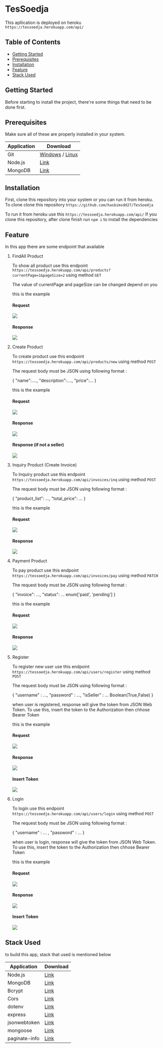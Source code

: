 # TesSoedja

This apllication is deployed on heroku
`https://tessoedja.herokuapp.com/api/`

## Table of Contents

- [Getting Started](#getting-started)
- [Prerequisites](#prerequisites)
- [Installation](#installation)
- [Feature](#feature)
- [Stack Used](#stack-used)

## Getting Started

Before starting to install the project, there're some things that need to be done first.

## Prerequisites

Make sure all of these are properly installed in your system.

| Application | Download                                                                            |
| ----------- | ----------------------------------------------------------------------------------- |
| Git         | [Windows](https://gitforwindows.org/) / [Linux](https://git-scm.com/download/linux) |
| Node.js     | [Link](https://nodejs.org/en/download/)                                             |
| MongoDB     | [Link](https://www.mongodb.com/)                                                    |

## Installation

First, clone this repository into your system or you can run it from heroku.
To clone clone this repository `https://github.com/hasbimsdd27/TesSoedja`

To run it from heroku use this `https://tessoedja.herokuapp.com/api/`
If you clone this repository, after clone finish run `npm i` to install the dependencies

## Feature

In this app there are some endpoint that available

1.  FindAll Product

    To show all product use this endpoint `https://tessoedja.herokuapp.com/api/products?currentPage=1&pageSize=2` using method `GET`

    The value of currentPage and pageSize can be changed depend on you

    this is the example

    #### Request

    <img src="screenshot/Screenshot (17).png" />

    #### Response

    <img src="screenshot/Screenshot (18).png" />

2.  Create Product

    To create product use this endpoint `https://tessoedja.herokuapp.com/api/products/new` using method `POST`

    The request body must be JSON using following format :

    {
    "name":....,
    "description":....,
    "price":...
    }

    this is the example

    #### Request

    <img src="screenshot/Screenshot (10).png" />

    #### Response

    <img src="screenshot/Screenshot (12).png" />

    #### Response (if not a seller)

    <img src="screenshot/Screenshot (11).png" />

3.  Inquiry Product (Create Invoice)

    To Inquiry product use this endpoint `https://tessoedja.herokuapp.com/api/invoices/inq` using method `POST`

    The request body must be JSON using following format :

    {
    "product_list": ...,
    "total_price": ...
    }

    this is the example

    #### Request

    <img src="screenshot/Screenshot (13).png" />

    #### Response

    <img src="screenshot/Screenshot (14).png" />

4.  Payment Product

    To pay product use this endpoint `https://tessoedja.herokuapp.com/api/invoices/pay` using method `PATCH`

    The request body must be JSON using following format :

    {
    "invoice": ...,
    "status": ... enum['paid', 'pending']
    }

    this is the example

    #### Request

    <img src="screenshot/Screenshot (15).png" />

    #### Response

    <img src="screenshot/Screenshot (16).png" />

5.  Register

    To register new user use this endpoint `https://tessoedja.herokuapp.com/api/users/register` using method `POST`

    The request body must be JSON using following format :

    {
    "username" : ...,
    "password" : ...,
    "isSeller" : ... Boolean(True,False)
    }

    when user is registered, response will give the token from JSON Web Token. To use this, insert the token to the Authorization then chhose Bearer Token

    this is the example

    #### Request

     <img src="screenshot/Screenshot (4).png" />

    #### Response

     <img src="screenshot/Screenshot (5).png" />

    #### Insert Token

     <img src="screenshot/Screenshot (19).png" />

6.  Login

    To login use this endpoint `https://tessoedja.herokuapp.com/api/users/login` using method `POST`

    The request body must be JSON using following format :

    {
    "username" : ... ,
    "password" : ...
    }

    when user is login, response will give the token from JSON Web Token. To use this, insert the token to the Authorization then chhose Bearer Token

    this is the example

    #### Request

     <img src="screenshot/Screenshot (8).png" />

    #### Response

     <img src="screenshot/Screenshot (9).png" />

    #### Insert Token

     <img src="screenshot/Screenshot (19).png" />

## Stack Used

to build this app, stack that used is mentioned below

| Application   | Download                                            |
| ------------- | --------------------------------------------------- |
| Node.js       | [Link](https://nodejs.org/en/download/)             |
| MongoDB       | [Link](https://www.mongodb.com/)                    |
| Bcrypt        | [Link](https://www.npmjs.com/package/bcrypt)        |
| Cors          | [Link](https://www.npmjs.com/package/cors)          |
| dotenv        | [Link](https://www.npmjs.com/package/dotenv)        |
| express       | [Link](https://www.npmjs.com/package/express)       |
| jsonwebtoken  | [Link](https://www.npmjs.com/package/jsonwebtoken)  |
| mongoose      | [Link](https://www.npmjs.com/package/mongoose)      |
| paginate-info | [Link](https://www.npmjs.com/package/paginate-info) |
